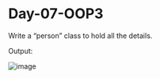 # Day-07-OOP3

Write a “person” class to hold all the details.

Output:

![image](https://user-images.githubusercontent.com/21662274/185557058-45987271-8e01-4b51-92d5-86d073aa70f6.png)
